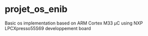 # projet_os_enib
Basic os implementation based on ARM Cortex M33 µC using NXP LPCXpresso55S69 developpement board

